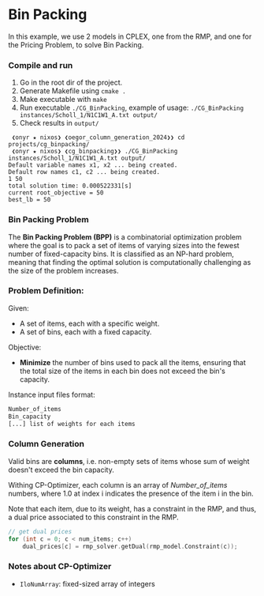 # Bin Packing

In this example, we use 2 models in CPLEX, one from the RMP, and one for the Pricing Problem, to solve Bin Packing.

### Compile and run

1. Go in the root dir of the project.
2. Generate Makefile using `cmake .`
3. Make executable with `make`
4. Run executable `./CG_BinPacking`, example of usage: `./CG_BinPacking instances/Scholl_1/N1C1W1_A.txt output/`
5. Check results in `output/`

```shell
 ❮onyr ★ nixos❯ ❮oegor_column_generation_2024❯❯ cd projects/cg_binpacking/
 ❮onyr ★ nixos❯ ❮cg_binpacking❯❯ ./CG_BinPacking instances/Scholl_1/N1C1W1_A.txt output/
Default variable names x1, x2 ... being created.
Default row names c1, c2 ... being created.
1 50
total solution time: 0.000522331[s]
current root_objective = 50
best_lb = 50
```

### Bin Packing Problem

The **Bin Packing Problem (BPP)** is a combinatorial optimization problem where the goal is to pack a set of items of varying sizes into the fewest number of fixed-capacity bins. It is classified as an NP-hard problem, meaning that finding the optimal solution is computationally challenging as the size of the problem increases.

### Problem Definition:

Given:

* A set of items, each with a specific weight.
* A set of bins, each with a fixed capacity.

Objective:

* **Minimize** the number of bins used to pack all the items, ensuring that the total size of the items in each bin does not exceed the bin's capacity.

Instance input files format:

```txt
Number_of_items
Bin_capacity
[...] list of weights for each items
```

### Column Generation

Valid bins are **columns**, i.e. non-empty sets of items whose sum of weight doesn't exceed the bin capacity.

Withing CP-Optimizer, each column is an array of *Number_of_items* numbers, where 1.0 at index i indicates the presence of the item i in the bin.

Note that each item, due to its weight, has a constraint in the RMP, and thus, a dual price associated to this constraint in the RMP.
```cpp
// get dual prices
for (int c = 0; c < num_items; c++)
    dual_prices[c] = rmp_solver.getDual(rmp_model.Constraint(c));
```

### Notes about CP-Optimizer

+ `IloNumArray`: fixed-sized array of integers

